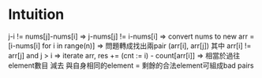 # Intuition

j-i != nums[j]-nums[i]
=> j-nums[j] != i-nums[i]
=> convert nums to new arr = [i-nums[i] for i in range(n)]
=> 問題轉成找出兩pair (arr[i], arr[j]) 其中 arr[i] != arr[j] and j > i
=> iterate arr, res += (cnt := i) - count[arr[i]] => 相當於過往element數目 減去 與自身相同的element = 剩餘的合法element可組成bad pairs
